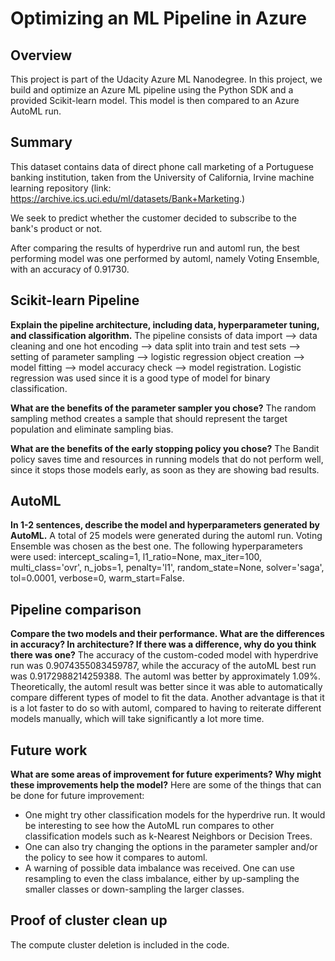 # Optimizing an ML Pipeline in Azure

## Overview
This project is part of the Udacity Azure ML Nanodegree.
In this project, we build and optimize an Azure ML pipeline using the Python SDK and a provided Scikit-learn model.
This model is then compared to an Azure AutoML run.

## Summary
This dataset contains data of direct phone call marketing of a Portuguese banking institution, taken from the University of California, Irvine machine learning repository (link: https://archive.ics.uci.edu/ml/datasets/Bank+Marketing.)

We seek to predict whether the customer decided to subscribe to the bank's product or not.

After comparing the results of hyperdrive run and automl run, the best performing model was one performed by automl, namely Voting Ensemble, with an accuracy of 0.91730.

## Scikit-learn Pipeline
**Explain the pipeline architecture, including data, hyperparameter tuning, and classification algorithm.**
The pipeline consists of data import --> data cleaning and one hot encoding --> data split into train and test sets --> setting of parameter sampling --> logistic regression object creation --> model fitting --> model accuracy check --> model registration.
Logistic regression was used since it is a good type of model for binary classification.

**What are the benefits of the parameter sampler you chose?**
The random sampling method creates a sample that should represent the target population and eliminate sampling bias.

**What are the benefits of the early stopping policy you chose?**
The Bandit policy saves time and resources in running models that do not perform well, since it stops those models early, as soon as they are showing bad results.

## AutoML
**In 1-2 sentences, describe the model and hyperparameters generated by AutoML.**
A total of 25 models were generated during the automl run. Voting Ensemble was chosen as the best one.
The following hyperparameters were used: intercept_scaling=1, l1_ratio=None, max_iter=100, multi_class='ovr', n_jobs=1, penalty='l1', random_state=None, solver='saga', tol=0.0001, verbose=0, warm_start=False.

## Pipeline comparison
**Compare the two models and their performance. What are the differences in accuracy? In architecture? If there was a difference, why do you think there was one?**
The accuracy of the custom-coded model with hyperdrive run was 0.9074355083459787, while the accuracy of the autoML best run was 0.9172988214259388. The automl was better by approximately 1.09%. Theoretically, the automl result was better since it was able to automatically compare different types of model to fit the data. Another advantage is that it is a lot faster to do so with automl, compared to having to reiterate different models manually, which will take significantly a lot more time. 

## Future work
**What are some areas of improvement for future experiments? Why might these improvements help the model?**
Here are some of the things that can be done for future improvement:
- One might try other classification models for the hyperdrive run. It would be interesting to see how the AutoML run compares to other classification models such as k-Nearest Neighbors or Decision Trees. 
- One can also try changing the options in the parameter sampler and/or the policy to see how it compares to automl.
- A warning of possible data imbalance was received. One can use resampling to even the class imbalance, either by up-sampling the smaller classes or down-sampling the larger classes.

## Proof of cluster clean up
The compute cluster deletion is included in the code.